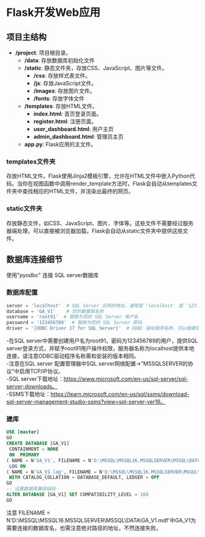 # Flask开发Web应用
## 项目主结构
- **/project**: 项目根目录。
  - **/data**: 存放数据库初始化文件
  - **/static**: 静态文件夹，存放CSS、JavaScript、图片等文件。
    - **/css**: 存放样式表文件。
    - **/js**: 存放JavaScript文件。
    - **/images**: 存放图片文件。
    - **/fonts**: 存放字体文件
  - **/templates**: 存放HTML文件。
    - **index.html**: 首页登录页面。
    - **register.html**: 注册页面。
    - **user_dashboard.html**: 用户主页
    - **admin_dashboard.html**: 管理员主页
  - **app.py**: Flask应用的主文件。
  
### templates文件夹
存放HTML文件。Flask使用Jinja2模板引擎，允许在HTML文件中嵌入Python代码。当你在视图函数中调用render_template方法时，Flask会自动从templates文件夹中查找相应的HTML文件，并渲染出最终的网页。

### static文件夹
存放静态文件，如CSS、JavaScript、图片、字体等。这些文件不需要经过服务器端处理，可以直接被浏览器加载。Flask会自动从static文件夹中提供这些文件。

## 数据库连接细节
使用"pyodbc" 连接 SQL server数据库

### 数据库配置
```python
server = 'localhost'  # SQL Server 实例的地址，通常是 'localhost' 或 '127.0.0.1'
database = 'GA_V1'    # 您的数据库名称
username = 'root91'  # 替换为您的 SQL Server 用户名
password = '123456789'  # 替换为您的 SQL Server 密码
driver = '{ODBC Driver 17 for SQL Server}'  # ODBC 驱动程序名称，可以根据安装的版本更改
```
-在SQL server中需要创建用户名为root91，密码为123456789的用户，提供SQL server登录方式，并赋予root91用户操作权限，服务器名称为localhost提供本地连接，请注意ODBC驱动程序名称需和安装的版本相同。  
-注意在SQL server 配置管理器中SQL server网络配置->“MSSQLSERVER的协议”中启用TCP/IP协议。  
-SQL server下载地址：https://www.microsoft.com/en-us/sql-server/sql-server-downloads。  
-SSMS下载地址：https://learn.microsoft.com/en-us/sql/ssms/download-sql-server-management-studio-ssms?view=sql-server-ver16。  

### 建库
```sql
USE [master]
GO
CREATE DATABASE [GA_V1]
 CONTAINMENT = NONE
 ON  PRIMARY 
( NAME = N'GA_V1', FILENAME = N'D:\MSSQL\MSSQL16.MSSQLSERVER\MSSQL\DATA\GA_V1.mdf' , SIZE = 8192KB , MAXSIZE = UNLIMITED, FILEGROWTH = 65536KB )
 LOG ON 
( NAME = N'GA_V1_log', FILENAME = N'D:\MSSQL\MSSQL16.MSSQLSERVER\MSSQL\DATA\GA_V1_log.ldf' , SIZE = 8192KB , MAXSIZE = 2048GB , FILEGROWTH = 65536KB )
 WITH CATALOG_COLLATION = DATABASE_DEFAULT, LEDGER = OFF
GO
-- 设置数据库兼容级别
ALTER DATABASE [GA_V1] SET COMPATIBILITY_LEVEL = 160
GO
```
注意 FILENAME = N'D:\MSSQL\MSSQL16.MSSQLSERVER\MSSQL\DATA\GA_V1.mdf'中GA_V1为需要连接的数据库名，也需注意绝对路径的地址，不然连接失败。




